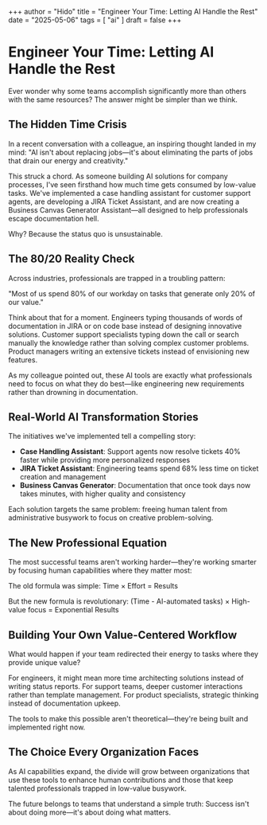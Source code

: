 +++
author = "Hido"
title = "Engineer Your Time: Letting AI Handle the Rest"
date = "2025-05-06"
tags = [
    "ai"
]
draft = false
+++
# Engineer Your Time: Letting AI Handle the Rest

Ever wonder why some teams accomplish significantly more than others with the same resources? The answer might be simpler than we think.

## The Hidden Time Crisis

In a recent conversation with a colleague, an inspiring thought landed in my mind: "AI isn't about replacing jobs—it's about eliminating the parts of jobs that drain our energy and creativity."

This struck a chord. As someone building AI solutions for company processes, I've seen firsthand how much time gets consumed by low-value tasks. We've implemented a case handling assistant for customer support agents, are developing a JIRA Ticket Assistant, and are now creating a Business Canvas Generator Assistant—all designed to help professionals escape documentation hell.

Why? Because the status quo is unsustainable.

## The 80/20 Reality Check

Across industries, professionals are trapped in a troubling pattern:

"Most of us spend 80% of our workday on tasks that generate only 20% of our value."

Think about that for a moment. Engineers typing thousands of words of documentation in JIRA or on code base instead of designing innovative solutions. Customer support specialists typing down the call or search manually the knowledge rather than solving complex customer problems. Product managers writing an extensive tickets instead of envisioning new features.

As my colleague pointed out, these AI tools are exactly what professionals need to focus on what they do best—like engineering new requirements rather than drowning in documentation.

## Real-World AI Transformation Stories

The initiatives we've implemented tell a compelling story:

- **Case Handling Assistant**: Support agents now resolve tickets 40% faster while providing more personalized responses
- **JIRA Ticket Assistant**: Engineering teams spend 68% less time on ticket creation and management
- **Business Canvas Generator**: Documentation that once took days now takes minutes, with higher quality and consistency

Each solution targets the same problem: freeing human talent from administrative busywork to focus on creative problem-solving.

## The New Professional Equation

The most successful teams aren't working harder—they're working smarter by focusing human capabilities where they matter most:

The old formula was simple: Time × Effort = Results

But the new formula is revolutionary: (Time - AI-automated tasks) × High-value focus = Exponential Results

## Building Your Own Value-Centered Workflow

What would happen if your team redirected their energy to tasks where they provide unique value?

For engineers, it might mean more time architecting solutions instead of writing status reports. For support teams, deeper customer interactions rather than template management. For product specialists, strategic thinking instead of documentation upkeep.

The tools to make this possible aren't theoretical—they're being built and implemented right now.

## The Choice Every Organization Faces

As AI capabilities expand, the divide will grow between organizations that use these tools to enhance human contributions and those that keep talented professionals trapped in low-value busywork.

The future belongs to teams that understand a simple truth: Success isn't about doing more—it's about doing what matters.
